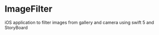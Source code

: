 # ImageFilter
iOS application to filter images from gallery and camera using swift 5 and StoryBoard
